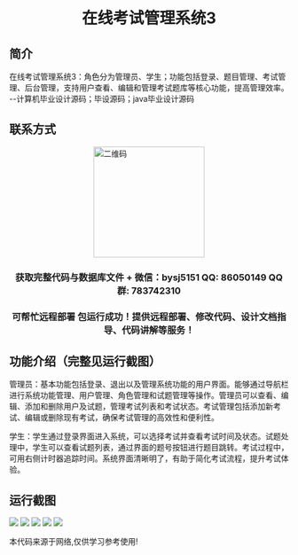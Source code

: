 <p><h1 align="center">在线考试管理系统3</h1></p>

## 简介
在线考试管理系统3：角色分为管理员、学生；功能包括登录、题目管理、考试管理、后台管理，支持用户查看、编辑和管理考试题库等核心功能，提高管理效率。    --计算机毕业设计源码；毕设源码；java毕业设计源码


## 联系方式
<img src="https://bs-1329754181.cos.ap-shanghai.myqcloud.com/wx.jpg" alt="二维码" style="display: block; margin: 0 auto;" width="200px">
<p><h3 align="center">获取完整代码与数据库文件 + 微信：bysj5151 QQ: 86050149 QQ群: 783742310</h3></p>
<p><h3 align="center">可帮忙远程部署 包运行成功！提供远程部署、修改代码、设计文档指导、代码讲解等服务！</h3></p>

## 功能介绍（完整见运行截图）
管理员：基本功能包括登录、退出以及管理系统功能的用户界面。能够通过导航栏进行系统功能管理、用户管理、角色管理和试题管理等操作。管理员可以查看、编辑、添加和删除用户及试题，管理考试列表和考试状态。考试管理包括添加新考试、编辑或删除现有考试，确保考试管理的高效性和便利性。

学生：学生通过登录界面进入系统，可以选择考试并查看考试时间及状态。试题处理中，学生可以查看试题列表，通过界面的题号按钮进行题目跳转。考试过程中，可用右侧计时器追踪时间。系统界面清晰明了，有助于简化考试流程，提升考试体验。


## 运行截图
![](imgs/588112-20220108163336586-2131107529.png)
![](imgs/588112-20220108163341829-518477682.png)
![](imgs/588112-20220108163346820-1621221084.png)
![](imgs/588112-20220108163351959-1162687815.png)
![](imgs/588112-20220108163357140-1229720871.png)

<p>本代码来源于网络,仅供学习参考使用!</p>
